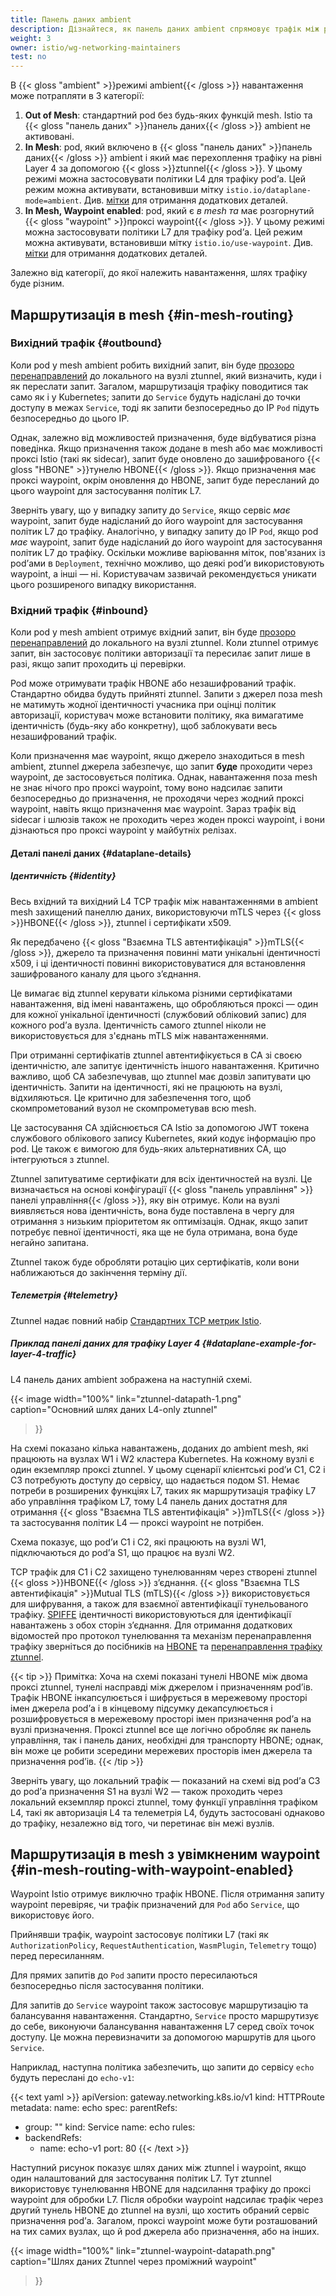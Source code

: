 ```yaml
---
title: Панель даних ambient
description: Дізнайтеся, як панель даних ambient спрямовує трафік між робочими навантаженнями в сервісній мережі.
weight: 3
owner: istio/wg-networking-maintainers
test: no
---
```


В {{< gloss "ambient" >}}режимі ambient{{< /gloss >}} навантаження може потрапляти в 3 категорії:

1. **Out of Mesh**: стандартний pod без будь-яких функцій mesh. Istio та {{< gloss "панель даних" >}}панель даних{{< /gloss >}} ambient не активовані.
2. **In Mesh**: pod, який включено в {{< gloss "панель даних" >}}панель даних{{< /gloss >}} ambient і який має перехоплення трафіку на рівні Layer 4 за допомогою {{< gloss >}}ztunnel{{< /gloss >}}. У цьому режимі можна застосовувати політики L4 для трафіку podʼа. Цей режим можна активувати, встановивши мітку `istio.io/dataplane-mode=ambient`. Див. [мітки](/docs/ambient/usage/add-workloads/#ambient-labels) для отримання додаткових деталей.
3. **In Mesh, Waypoint enabled**: pod, який є _в mesh_ _та_ має розгорнутий {{< gloss "waypoint" >}}проксі waypoint{{< /gloss >}}. У цьому режимі можна застосовувати політики L7 для трафіку podʼа. Цей режим можна активувати, встановивши мітку `istio.io/use-waypoint`. Див. [мітки](/docs/ambient/usage/add-workloads/#ambient-labels) для отримання додаткових деталей.

Залежно від категорії, до якої належить навантаження, шлях трафіку буде різним.

## Маршрутизація в mesh {#in-mesh-routing}

### Вихідний трафік {#outbound}

Коли pod у mesh ambient робить вихідний запит, він буде [прозоро перенаправлений](/docs/ambient/architecture/traffic-redirection) до локального на вузлі ztunnel, який визначить, куди і як переслати запит. Загалом, маршрутизація трафіку поводитися так само як і у Kubernetes; запити до `Service` будуть надіслані до точки доступу в межах `Service`, тоді як запити безпосередньо до IP `Pod` підуть безпосередньо до цього IP.

Однак, залежно від можливостей призначення, буде відбуватися різна поведінка. Якщо призначення також додане в mesh або має можливості проксі Istio (такі як sidecar), запит буде оновлено до зашифрованого {{< gloss "HBONE" >}}тунелю HBONE{{< /gloss >}}. Якщо призначення має проксі waypoint, окрім оновлення до HBONE, запит буде пересланий до цього waypoint для застосування політик L7.

Зверніть увагу, що у випадку запиту до `Service`, якщо сервіс _має_ waypoint, запит буде надісланий до його waypoint для застосування політик L7 до трафіку. Аналогічно, у випадку запиту до IP `Pod`, якщо pod _має_ waypoint, запит буде надісланий до його waypoint для застосування політик L7 до трафіку. Оскільки можливе варіювання міток, пов'язаних із podʼами в `Deployment`, технічно можливо, що деякі podʼи використовують waypoint, а інші — ні. Користувачам зазвичай рекомендується уникати цього розширеного випадку використання.

### Вхідний трафік {#inbound}

Коли pod у mesh ambient отримує вхідний запит, він буде [прозоро перенаправлений](/docs/ambient/architecture/traffic-redirection) до локального на вузлі ztunnel. Коли ztunnel отримує запит, він застосовує політики авторизації та пересилає запит лише в разі, якщо запит проходить ці перевірки.

Pod може отримувати трафік HBONE або незашифрований трафік. Стандартно обидва будуть прийняті ztunnel. Запити з джерел поза mesh не матимуть жодної ідентичності учасника при оцінці політик авторизації, користувач може встановити політику, яка вимагатиме ідентичність (будь-яку або конкретну), щоб заблокувати весь незашифрований трафік.

Коли призначення має waypoint, якщо джерело знаходиться в mesh ambient, ztunnel джерела забезпечує, що запит **буде** проходити через waypoint, де застосовується політика. Однак, навантаження поза mesh не знає нічого про проксі waypoint, тому воно надсилає запити безпосередньо до призначення, не проходячи через жодний проксі waypoint, навіть якщо призначення має waypoint. Зараз трафік від sidecar і шлюзів також не проходить через жоден проксі waypoint, і вони дізнаються про проксі waypoint у майбутніх релізах.


#### Деталі панелі даних {#dataplane-details}

##### Ідентичність {#identity}

Весь вхідний та вихідний L4 TCP трафік між навантаженнями в ambient mesh захищений панеллю даних, використовуючи mTLS через {{< gloss >}}HBONE{{< /gloss >}}, ztunnel і сертифікати x509.

Як передбачено {{< gloss "Взаємна TLS автентифікація" >}}mTLS{{< /gloss >}}, джерело та призначення повинні мати унікальні ідентичності x509, і ці ідентичності повинні використовуватися для встановлення зашифрованого каналу для цього зʼєднання.

Це вимагає від ztunnel керувати кількома різними сертифікатами навантаження, від імені навантажень, що обробляються проксі — один для кожної унікальної ідентичності (службовий обліковий запис) для кожного podʼа вузла. Ідентичність самого ztunnel ніколи не використовується для з'єднань mTLS між навантаженнями.

При отриманні сертифікатів ztunnel автентифікується в CA зі своєю ідентичністю, але запитує ідентичність іншого навантаження. Критично важливо, щоб CA забезпечував, що ztunnel має дозвіл запитувати цю ідентичність. Запити на ідентичності, які не працюють на вузлі, відхиляються. Це критично для забезпечення того, щоб скомпрометований вузол не скомпрометував всю mesh.

Це застосування CA здійснюється CA Istio за допомогою JWT токена службового облікового запису Kubernetes, який кодує інформацію про pod. Це також є вимогою для будь-яких альтернативних CA, що інтегруються з ztunnel.

Ztunnel запитуватиме сертифікати для всіх ідентичностей на вузлі. Це визначається на основі конфігурації {{< gloss "панель управління" >}}панелі управління{{< /gloss >}}, яку він отримує. Коли на вузлі виявляється нова ідентичність, вона буде поставлена в чергу для отримання з низьким пріоритетом як оптимізація. Однак, якщо запит потребує певної ідентичності, яка ще не була отримана, вона буде негайно запитана.

Ztunnel також буде обробляти ротацію цих сертифікатів, коли вони наближаються до закінчення терміну дії.

##### Телеметрія {#telemetry}

Ztunnel надає повний набір [Стандартних TCP метрик Istio](/docs/reference/config/metrics/).


##### Приклад панелі даних для трафіку Layer 4 {#dataplane-example-for-layer-4-traffic}

L4 панель даних ambient зображена на наступній схемі.

{{< image width="100%"
link="ztunnel-datapath-1.png"
caption="Основний шлях даних L4-only ztunnel"
>}}

На схемі показано кілька навантажень, доданих до ambient mesh, які працюють на вузлах W1 і W2 кластера Kubernetes. На кожному вузлі є один екземпляр проксі ztunnel. У цьому сценарії клієнтські podʼи C1, C2 і C3 потребують доступу до сервісу, що надається подом S1. Немає потреби в розширених функціях L7, таких як маршрутизація трафіку L7 або управління трафіком L7, тому L4 панель даних достатня для отримання {{< gloss "Взаємна TLS автентифікація" >}}mTLS{{< /gloss >}} та застосування політик L4 — проксі waypoint не потрібен.

Схема показує, що podʼи C1 і C2, які працюють на вузлі W1, підключаються до podʼа S1, що працює на вузлі W2.

TCP трафік для C1 і C2 захищено тунелюванням через створені ztunnel {{< gloss >}}HBONE{{< /gloss >}} зʼєднання. {{< gloss "Взаємна TLS автентифікація" >}}Mutual TLS (mTLS){{< /gloss >}} використовується для шифрування, а також для взаємної автентифікації тунельованого трафіку. [SPIFFE](https://github.com/spiffe/spiffe/blob/main/standards/SPIFFE.md) ідентичності використовуються для ідентифікації навантажень з обох сторін зʼєднання. Для отримання додаткових відомостей про протокол тунелювання та механізм перенаправлення трафіку зверніться до посібників на [HBONE](/docs/ambient/architecture/hbone) та [перенаправлення трафіку ztunnel](/docs/ambient/architecture/traffic-redirection).

{{< tip >}}
Примітка: Хоча на схемі показані тунелі HBONE між двома проксі ztunnel, тунелі насправді між джерелом і призначенням podʼів. Трафік HBONE інкапсулюється і шифрується в мережевому просторі імен джерела podʼа і в кінцевому підсумку декапсулюється і розшифровується в мережевому просторі імен призначення podʼа на вузлі призначення. Проксі ztunnel все ще логічно обробляє як панель управління, так і панель даних, необхідні для транспорту HBONE; однак, він може це робити зсередини мережевих просторів імен джерела та призначення podʼів.
{{< /tip >}}

Зверніть увагу, що локальний трафік — показаний на схемі від podʼа C3 до podʼа призначення S1 на вузлі W2 — також проходить через локальний екземпляр проксі ztunnel, тому функції управління трафіком L4, такі як авторизація L4 та телеметрія L4, будуть застосовані однаково до трафіку, незалежно від того, чи перетинає він межі вузлів.

## Маршрутизація в mesh з увімкненим waypoint {#in-mesh-routing-with-waypoint-enabled}

Waypoint Istio отримує виключно трафік HBONE. Після отримання запиту waypoint перевіряє, чи трафік призначений для `Pod` або `Service`, що використовує його.

Прийнявши трафік, waypoint застосовує політики L7 (такі як `AuthorizationPolicy`, `RequestAuthentication`, `WasmPlugin`, `Telemetry` тощо) перед пересиланням.

Для прямих запитів до `Pod` запити просто пересилаються безпосередньо після застосування політики.

Для запитів до `Service` waypoint також застосовує маршрутизацію та балансування навантаження. Стандартно, `Service` просто маршрутизує до себе, виконуючи балансування навантаження L7 серед своїх точок доступу. Це можна перевизначити за допомогою маршрутів для цього `Service`.

Наприклад, наступна політика забезпечить, що запити до сервісу `echo` будуть переслані до `echo-v1`:

{{< text yaml >}}
apiVersion: gateway.networking.k8s.io/v1
kind: HTTPRoute
metadata:
  name: echo
spec:
  parentRefs:
  - group: ""
    kind: Service
    name: echo
  rules:
  - backendRefs:
    - name: echo-v1
      port: 80
{{< /text >}}

Наступний рисунок показує шлях даних між ztunnel і waypoint, якщо один налаштований для застосування політик L7. Тут ztunnel використовує тунелювання HBONE для надсилання трафіку до проксі waypoint для обробки L7. Після обробки waypoint надсилає трафік через другий тунель HBONE до ztunnel на вузлі, що хостить обраний сервіс призначення podʼа. Загалом, проксі waypoint може бути розташований на тих самих вузлах, що й pod джерела або призначення, або на інших.

{{< image width="100%"
link="ztunnel-waypoint-datapath.png"
caption="Шлях даних Ztunnel через проміжний waypoint"
>}}
